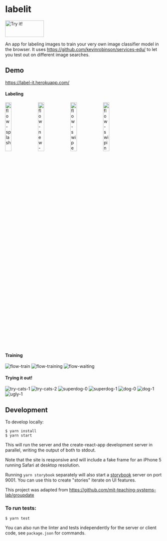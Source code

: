 # labelit

<a href="https://label-it.herokuapp.com/?github"><img src="docs/try.jpg" width="124" height="53" alt="Try it!"/></a>

An app for labeling images to train your very own image classifier model in the browser.  It uses https://github.com/kevinrobinson/services-edu/ to let you test out on different image searches.

## Demo
https://label-it.herokuapp.com/

#### Labeling
<img href="docs/flow-splash.jpg" alt="flow-splash" width="20%" height="auto" />
<img href="docs/flow-new-model.jpg" alt="flow-new-model" width="20%" height="auto" />
<img href="docs/flow-swipe.jpg" alt="flow-swipe" width="20%" height="auto" />
<img href="docs/flow-swiping.jpg" alt="flow-swiping" width="20%" height="auto" />

#### Training
![flow-train](docs/flow-train.jpg) ![flow-training](docs/flow-training.jpg) ![flow-waiting](docs/flow-waiting.jpg)

#### Trying it out!
![try-cats-1](docs/try-cats-1.jpg) ![try-cats-2](docs/try-cats-2.jpg) ![superdog-0](docs/superdog-0.jpg) ![superdog-1](docs/superdog-1.jpg)
![dog-0](docs/dog-0.jpg) ![dog-1](docs/dog-1.jpg) ![ugly-1](docs/ugly-1.jpg)


## Development
To develop locally:
```
$ yarn install
$ yarn start
```

This will run the server and the create-react-app development server in parallel, writing the output of both to stdout.

Note that the site is responsive and will include a fake frame for an iPhone 5 running Safari at desktop resolution.

Running `yarn storybook` separately will also start a [storybook](https://github.com/storybooks/storybook) server on port 9001.  You can use this to create "stories" iterate on UI features.

This project was adapted from https://github.com/mit-teaching-systems-lab/groupdate


### To run tests:
```
$ yarn test
```

You can also run the linter and tests independently for the server or client code, see `package.json` for commands.
